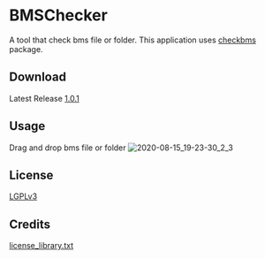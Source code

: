 # BMSChecker
A tool that check bms file or folder. This application uses [checkbms](https://github.com/Shimi9999/checkbms) package.

## Download
Latest Release [1.0.1](https://github.com/Shimi9999/BMSChecker/releases/download/1.0.1/BMSChecker_1.0.1.zip)

## Usage
Drag and drop bms file or folder
![2020-08-15_19-23-30_2_3](https://user-images.githubusercontent.com/38182044/90310598-f975f100-df2d-11ea-901c-150c3b8f052b.gif)

## License
[LGPLv3](https://opensource.org/licenses/LGPL-3.0)

## Credits
[license_library.txt](https://github.com/Shimi9999/BMSChecker/blob/master/license_library.txt)
